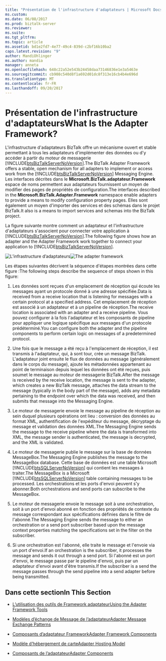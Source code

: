 ```yaml
---
title: "Présentation de l'infrastructure d'adaptateurs | Microsoft Docs"
ms.custom: 
ms.date: 06/08/2017
ms.prod: biztalk-server
ms.reviewer: 
ms.suite: 
ms.tgt_pltfrm: 
ms.topic: article
ms.assetid: bd1e2fd7-4e77-49c4-839d-c2bf16b10ba2
caps.latest.revision: "9"
author: MandiOhlinger
ms.author: mandia
manager: anneta
ms.openlocfilehash: 648c22a52e543b24458daa73146836e1e3a5463e
ms.sourcegitcommit: cb908c540d8f1a692d01dc8f313e16cb4b4e696d
ms.translationtype: MT
ms.contentlocale: fr-FR
ms.lasthandoff: 09/20/2017
---
```

# <a name="what-is-the-adapter-framework"></a><span data-ttu-id="3c4cd-103">Présentation de l'infrastructure d'adaptateurs</span><span class="sxs-lookup"><span data-stu-id="3c4cd-103">What Is the Adapter Framework?</span></span>
<span data-ttu-id="3c4cd-104">L'infrastructure d'adaptateurs BizTalk offre un mécanisme ouvert et stable permettant à tous les adaptateurs d'implémenter des données ou d'y accéder à partir du moteur de messagerie [!INCLUDE[btsBizTalkServerNoVersion](../includes/btsbiztalkservernoversion-md.md)].</span><span class="sxs-lookup"><span data-stu-id="3c4cd-104">The BizTalk Adapter Framework offers a stable, open mechanism for all adapters to implement or access work from the [!INCLUDE[btsBizTalkServerNoVersion](../includes/btsbiztalkservernoversion-md.md)] Messaging Engine.</span></span> <span data-ttu-id="3c4cd-105">Les interfaces décrites dans le **Microsoft.BizTalk.adaptateur.Framework** espace de noms permettent aux adaptateurs fournissent un moyen de modifier des pages de propriétés de configuration.</span><span class="sxs-lookup"><span data-stu-id="3c4cd-105">The interfaces described in the **Microsoft.BizTalk.Adapter.Framework** namespace enable adapters to provide a means to modify configuration property pages.</span></span> <span data-ttu-id="3c4cd-106">Elles sont également un moyen d'importer des services et des schémas dans le projet BizTalk.</span><span class="sxs-lookup"><span data-stu-id="3c4cd-106">It also is a means to import services and schemas into the BizTalk project.</span></span>  
  
 <span data-ttu-id="3c4cd-107">La figure suivante montre comment un adaptateur et l'infrastructure d'adaptateurs s'associent pour connecter votre application à [!INCLUDE[btsBizTalkServerNoVersion](../includes/btsbiztalkservernoversion-md.md)].</span><span class="sxs-lookup"><span data-stu-id="3c4cd-107">The following figure shows how an adapter and the Adapter Framework work together to connect your application to [!INCLUDE[btsBizTalkServerNoVersion](../includes/btsbiztalkservernoversion-md.md)].</span></span>  
  
 <span data-ttu-id="3c4cd-108">![L’infrastructure d’adaptateurs](../core/media/ebiz-sdk-adpttoday.gif "ebiz_sdk_adpttoday")</span><span class="sxs-lookup"><span data-stu-id="3c4cd-108">![The adapter framework](../core/media/ebiz-sdk-adpttoday.gif "ebiz_sdk_adpttoday")</span></span>  
  
 <span data-ttu-id="3c4cd-109">Les étapes suivantes décrivent la séquence d'étapes montrées dans cette figure :</span><span class="sxs-lookup"><span data-stu-id="3c4cd-109">The following steps describe the sequence of steps shown in this figure:</span></span>  
  
1.  <span data-ttu-id="3c4cd-110">Les données sont reçues d'un emplacement de réception qui écoute les messages ayant un protocole donné à une adresse spécifiée.</span><span class="sxs-lookup"><span data-stu-id="3c4cd-110">Data is received from a receive location that is listening for messages with a certain protocol at a specified address.</span></span> <span data-ttu-id="3c4cd-111">Cet emplacement de réception est associé à un adaptateur et à un pipeline de réception.</span><span class="sxs-lookup"><span data-stu-id="3c4cd-111">The receive location is associated with an adapter and a receive pipeline.</span></span> <span data-ttu-id="3c4cd-112">Vous pouvez configurer à la fois l'adaptateur et les composants de pipeline pour appliquer une logique spécifique aux messages d'un protocole prédéterminé.</span><span class="sxs-lookup"><span data-stu-id="3c4cd-112">You can configure both the adapter and the pipeline components to perform certain logic on messages of a predetermined protocol.</span></span>  
  
2.  <span data-ttu-id="3c4cd-113">Une fois que le message a été reçu à l'emplacement de réception, il est transmis à l'adaptateur, qui, à sont tour, crée un message BizTalk. L'adaptateur joint ensuite le flux de données au message (généralement dans le corps du message), ajoute les métadonnées appartenant au point de terminaison depuis lequel les données ont été reçues, puis soumet le message au moteur de messagerie BizTalk.</span><span class="sxs-lookup"><span data-stu-id="3c4cd-113">After the message is received by the receive location, the message is sent to the adapter, which creates a new BizTalk message, attaches the data stream to the message (typically in the body part of the message), adds any metadata pertaining to the endpoint over which the data was received, and then submits that message into the Messaging Engine.</span></span>  
  
3.  <span data-ttu-id="3c4cd-114">Le moteur de messagerie envoie le message au pipeline de réception au sein duquel plusieurs opérations ont lieu : conversion des données au format XML, authentification de l'expéditeur du message, décryptage du message et validation des données XML.</span><span class="sxs-lookup"><span data-stu-id="3c4cd-114">The Messaging Engine sends the message to the receive pipeline where the data is transformed into XML, the message sender is authenticated, the message is decrypted, and the XML is validated.</span></span>  
  
4.  <span data-ttu-id="3c4cd-115">Le moteur de messagerie publie le message sur la base de données MessageBox.</span><span class="sxs-lookup"><span data-stu-id="3c4cd-115">The Messaging Engine publishes the message to the MessageBox database.</span></span> <span data-ttu-id="3c4cd-116">Cette base de données est une table Microsoft [!INCLUDE[btsSQLServerNoVersion](../includes/btssqlservernoversion-md.md)] qui contient les messages à traiter.</span><span class="sxs-lookup"><span data-stu-id="3c4cd-116">The MessageBox is a Microsoft [!INCLUDE[btsSQLServerNoVersion](../includes/btssqlservernoversion-md.md)] table containing messages to be processed.</span></span> <span data-ttu-id="3c4cd-117">Les orchestrations et les ports d'envoi peuvent s'y abonner.</span><span class="sxs-lookup"><span data-stu-id="3c4cd-117">Both orchestrations and send ports can subscribe to the MessageBox.</span></span>  
  
5.  <span data-ttu-id="3c4cd-118">Le moteur de messagerie envoie le message soit à une orchestration, soit à un port d'envoi abonné en fonction des propriétés de contexte du message correspondant aux spécifications définies dans le filtre de l'abonné.</span><span class="sxs-lookup"><span data-stu-id="3c4cd-118">The Messaging Engine sends the message to either an orchestration or a send port subscriber based upon the message context properties matching the specifications set in the filter on the subscriber.</span></span>  
  
6.  <span data-ttu-id="3c4cd-119">Si une orchestration est l'abonné, elle traite le message et l'envoie via un port d'envoi.</span><span class="sxs-lookup"><span data-stu-id="3c4cd-119">If an orchestration is the subscriber, it processes the message and sends it out through a send port.</span></span> <span data-ttu-id="3c4cd-120">Si l'abonné est un port d'envoi, le message passe par le pipeline d'envoi, puis par un adaptateur d'envoi avant d'être transmis.</span><span class="sxs-lookup"><span data-stu-id="3c4cd-120">If the subscriber is a send the message passes through the send pipeline into a send adapter before being transmitted.</span></span>  
  
## <a name="in-this-section"></a><span data-ttu-id="3c4cd-121">Dans cette section</span><span class="sxs-lookup"><span data-stu-id="3c4cd-121">In This Section</span></span>  
  
-   [<span data-ttu-id="3c4cd-122">L’utilisation des outils de Framework adaptateur</span><span class="sxs-lookup"><span data-stu-id="3c4cd-122">Using the Adapter Framework Tools</span></span>](../core/using-the-adapter-framework-tools.md)  
  
-   [<span data-ttu-id="3c4cd-123">Modèles d’échange de Message de l’adaptateur</span><span class="sxs-lookup"><span data-stu-id="3c4cd-123">Adapter Message Exchange Patterns</span></span>](../core/adapter-message-exchange-patterns.md)  
  
-   [<span data-ttu-id="3c4cd-124">Composants d’adaptateur Framework</span><span class="sxs-lookup"><span data-stu-id="3c4cd-124">Adapter Framework Components</span></span>](../core/adapter-framework-components.md)  
  
-   [<span data-ttu-id="3c4cd-125">Modèle d’hébergement de carte</span><span class="sxs-lookup"><span data-stu-id="3c4cd-125">Adapter Hosting Model</span></span>](../core/adapter-hosting-model.md)  
  
-   [<span data-ttu-id="3c4cd-126">Composants de l’adaptateur</span><span class="sxs-lookup"><span data-stu-id="3c4cd-126">Adapter Components</span></span>](../core/adapter-components.md)
